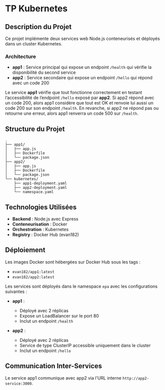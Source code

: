 # TP Kubernetes 

## Description du Projet

Ce projet implémente deux services web Node.js conteneurisés et déployés dans un cluster Kubernetes.

### Architecture

- **app1** : Service principal qui expose un endpoint `/health` qui vérifie la disponibilité du second service
- **app2** : Service secondaire qui expose un endpoint `/hello` qui répond avec un code 200

Le service **app1** vérifie que tout fonctionne correctement en testant l’accessibilité de l’endpoint `/hello` exposé par **app2**. Si app2 répond avec un code 200, alors app1 considère que tout est OK et renvoie lui aussi un code 200 sur son endpoint `/health`. En revanche, si app2 ne répond pas ou retourne une erreur, alors app1 renverra un code 500 sur `/health`.

## Structure du Projet

```
.
├── app1/                  
│   ├── app.js             
│   ├── Dockerfile         
│   └── package.json       
├── app2/                  
│   ├── app.js             
│   ├── Dockerfile         
│   └── package.json       
└── kubernetes/            
    ├── app1-deployment.yaml  
    ├── app2-deployment.yaml  
    └── namespace.yaml        
```

## Technologies Utilisées

- **Backend** : Node.js avec Express
- **Conteneurisation** : Docker
- **Orchestration** : Kubernetes
- **Registry** : Docker Hub (evan182)

## Déploiement

Les images Docker sont hébergées sur Docker Hub sous les tags :
- `evan182/app1:latest`
- `evan182/app2:latest`

Les services sont déployés dans le namespace `epa` avec les configurations suivantes :

- **app1** : 
  - Déployé avec 2 réplicas
  - Expose un LoadBalancer sur le port 80
  - Inclut un endpoint `/health`

- **app2** : 
  - Déployé avec 2 réplicas
  - Service de type ClusterIP accessible uniquement dans le cluster
  - Inclut un endpoint `/hello`

## Communication Inter-Services

Le service app1 communique avec app2 via l'URL interne `http://app2-service:3000`.
